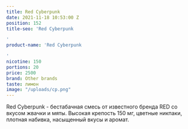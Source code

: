 ```yaml
---
title: Red Cyberpunk
date: 2021-11-18 10:53:00 Z
position: 152
title-seo: 'Red Cyberpunk

'
product-name: 'Red Cyberpunk

'
nicotine: 150
portions: 20
price: 2500
brand: Other brands
taste: лимон
image: "/uploads/cp.png"
---
```


Red Cyberpunk - бестабачная смесь от известного бренда RED со вкусом  жвачки и мяты. Высокая крепость 150 мг, цветные никпаки, плотная набивка, насыщенный вкусы и аромат.